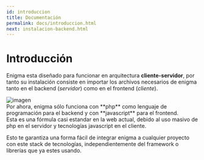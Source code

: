 ```yaml
---
id: introduccion
title: Documentación
permalink: docs/introduccion.html
next: instalacion-backend.html
---
```

# Introducción
Enigma esta diseñado para funcionar en arquitectura **cliente-servidor**, por tanto su instalación consiste en importar los archivos necesarios de enigma tanto en el backend (*servidor*) como en el frontend (*cliente*).
<div class="md-div-center">
<img alt="imagen" src="{{ site.baseurl }}/img/backend-frontend.png">
</div>
Por ahora, enigma sólo funciona con **php** como lenguaje de programación para el backend y con **javascript** para el frontend.<br>
Esta es una fórmula casi estandar en la web actual, debido al uso masivo de php en el servidor y tecnologías javascript en el cliente.

Esto te garantiza una forma fácil de integrar enigma a cualquier proyecto con este stack de tecnologías, independientemente del framework o librerías que ya estes usando.
